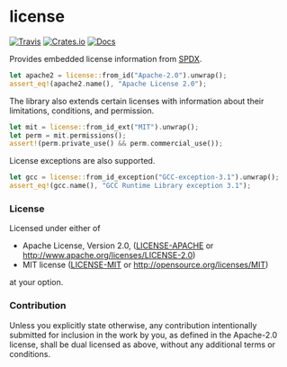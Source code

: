 # license

[![Travis](https://travis-ci.com/evenorog/license.svg?branch=master)](https://travis-ci.com/evenorog/license)
[![Crates.io](https://img.shields.io/crates/v/license.svg)](https://crates.io/crates/license)
[![Docs](https://docs.rs/license/badge.svg)](https://docs.rs/license)

Provides embedded license information from [SPDX](https://spdx.org).

```rust
let apache2 = license::from_id("Apache-2.0").unwrap();
assert_eq!(apache2.name(), "Apache License 2.0");
```

The library also extends certain licenses with information about their limitations, conditions, and permission.

```rust
let mit = license::from_id_ext("MIT").unwrap();
let perm = mit.permissions();
assert!(perm.private_use() && perm.commercial_use());
```

License exceptions are also supported.

```rust
let gcc = license::from_id_exception("GCC-exception-3.1").unwrap();
assert_eq!(gcc.name(), "GCC Runtime Library exception 3.1");
```

### License

Licensed under either of

 * Apache License, Version 2.0, ([LICENSE-APACHE](LICENSE-APACHE) or http://www.apache.org/licenses/LICENSE-2.0)
 * MIT license ([LICENSE-MIT](LICENSE-MIT) or http://opensource.org/licenses/MIT)

at your option.

### Contribution

Unless you explicitly state otherwise, any contribution intentionally submitted
for inclusion in the work by you, as defined in the Apache-2.0 license, shall be dual licensed as above, without any
additional terms or conditions.
